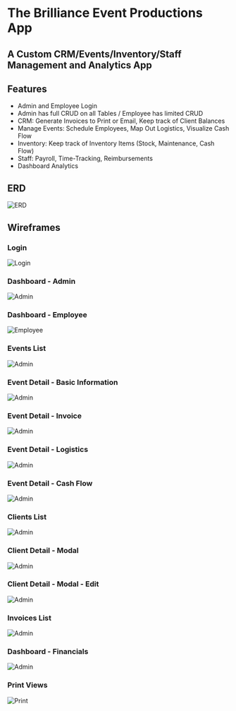 # The Brilliance Event Productions App
## A Custom CRM/Events/Inventory/Staff Management and Analytics App

## Features
* Admin and Employee Login
* Admin has full CRUD on all Tables / Employee has limited CRUD
* CRM: Generate Invoices to Print or Email, Keep track of Client Balances
* Manage Events:  Schedule Employees, Map Out Logistics, Visualize Cash Flow
* Inventory: Keep track of Inventory Items (Stock, Maintenance, Cash Flow)
* Staff: Payroll, Time-Tracking, Reimbursements
* Dashboard Analytics 

## ERD
![ERD](/deliverables/ERD.png)

## Wireframes

### Login
![Login](/deliverables/Wireframes/Login.png)
### Dashboard - Admin
![Admin](/deliverables/Wireframes/Admin-Dashboard-Overview.png)
### Dashboard - Employee
![Employee](/deliverables/Wireframes/Employee-Dashboard-Overview.png)
### Events List
![Admin](/deliverables/Wireframes/Admin-Events-List.png)
### Event Detail - Basic Information
![Admin](/deliverables/Wireframes/Admin-Event-Detail-Basic-Information.png)
### Event Detail - Invoice
![Admin](/deliverables/Wireframes/Admin-Event-Detail-Invoice.png)
### Event Detail - Logistics
![Admin](/deliverables/Wireframes/Admin-Event-Detail-Logistics.png)
### Event Detail - Cash Flow
![Admin](/deliverables/Wireframes/Admin-Event-Detail-Cash-Flow.png)
### Clients List
![Admin](/deliverables/Wireframes/Admin-Clients-List.png)
### Client Detail - Modal
![Admin](/deliverables/Wireframes/Admin-Clients-Detail-Modal.png)
### Client Detail - Modal - Edit
![Admin](/deliverables/Wireframes/Admin-Clients-Detail-Modal-Edit.png)
### Invoices List
![Admin](/deliverables/Wireframes/Admin-Invoices-List.png)
### Dashboard - Financials
![Admin](/deliverables/Wireframes/Admin-Dashboard-Financials.png)
### Print Views
![Print](/deliverables/Wireframes/Print-Views.png)
